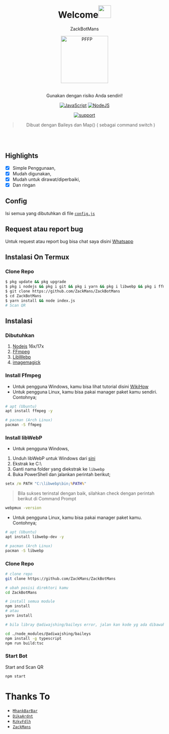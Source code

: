 <h1 align="center">Welcome<img src="https://user-images.githubusercontent.com/1303154/88677602-1635ba80-d120-11ea-84d8-d263ba5fc3c0.gif" width="40px" alt=""><br></h1>
<p align="center">ZackBotMans</p>
<div align="center">
<img src="https://telegra.ph/file/e4dabba708f519bc2b356.png" width="150" height="150" border="0" alt="PFFP">

<br> Gunakan dengan risiko Anda sendiri!

[![JavaScript](https://img.shields.io/badge/JavaScript-d6cc0f?style=for-the-badge&logo=javascript&logoColor=white)](https://javascript.com) [![NodeJS](https://img.shields.io/badge/Node.js-43853D?style=for-the-badge&logo=node.js&logoColor=white)](https://nodejs.org/)

<a href="https://chat.whatsapp.com/HDmXvmHpEkE9wRJy3IO6OZ"> <img src="https://img.shields.io/badge/whatsapp-Support_Group-blue?style=social&logo=whatsapp" alt="support" /></a>

> Dibuat dengan Baileys dan Map() ( sebagai command switch ) <br />

</div><br />
<br />

## Highlights

-   [x] Simple Penggunaan,
-   [x] Mudah digunakan,
-   [x] Mudah untuk dirawat/diperbaiki,
-   [x] Dan ringan

## Config

Isi semua yang dibutuhkan di file [`config.js`](https://github.com/ZackMans/ZackBotMans/blob/main/config.js)<br />

## Request atau report bug

Untuk request atau report bug bisa chat saya disini [Whatsapp](https://wa.me/6283121365947)

## Instalasi On Termux

### Clone Repo

```bash
$ pkg update && pkg upgrade
$ pkg i nodejs && pkg i git && pkg i yarn && pkg i libwebp && pkg i ffmpeg && pkg i imagemagick
$ git clone https://github.com/ZackMans/ZackBotMans
$ cd ZackBotMans
$ yarn install && node index.js
# Scan QR
```

## Instalasi

### Dibutuhkan

1.  [Nodejs](https://nodejs.org/en/download) 16x/17x
2.  [FFmpeg](https://ffmpeg.org)
3.  [LibWebp](https://developers.google.com/speed/webp/download)
4.  [imagemagick](https://imagemagick.org/script/download.php)

### Install Ffmpeg

-   Untuk pengguna Windows, kamu bisa lihat tutorial disini [WikiHow](https://www.wikihow.com/Install-Ffmpeg-on-Windows)<br />
-   Untuk pengguna Linux, kamu bisa pakai manager paket kamu sendiri. Contohnya;

```bash
# apt (Ubuntu)
apt install ffmpeg -y

# pacman (Arch Linux)
pacman -S ffmpeg
```

### Install libWebP

-   Untuk pengguna Windows,

1.  Unduh libWebP untuk Windows dari [sini](https://developers.google.com/speed/webp/download)
2.  Ekstrak ke C:\
3.  Ganti nama folder yang diekstrak ke `libwebp`
4.  Buka PowerShell dan jalankan perintah berikut;

```cmd
setx /m PATH "C:\libwebp\bin;%PATH%"
```

> Bila sukses terinstal dengan baik, silahkan check dengan perintah berikut di Command Prompt

```cmd
webpmux -version
```

-   Untuk pengguna Linux, kamu bisa pakai manager paket kamu. Contohnya;

```bash
# apt (Ubuntu)
apt install libwebp-dev -y

# pacman (Arch Linux)
pacman -S libwebp
```

### Clone Repo

```bash
# clone repo
git clone https://github.com/ZackMans/ZackBotMans

# ubah posisi direktori kamu
cd ZackBotMans

# install semua module
npm install
# atau
yarn install

# bila libray @adiwajshing/baileys error, jalan kan kode yg ada dibawah ini

cd ./node_modules/@adiwajshing/baileys
npm install -g typescript
npm run build:tsc
```

### Start Bot

Start and Scan QR<br />

```bash
npm start
```

# Thanks To

-   [`MhankBarBar`](https://github.com/MhankBarBar)
-   [`DikaArdnt`](https://github.com/DikaArdnt)
-   [`RzkyFdlh`](https://github.com/Rizky878)
-   [`ZackMans`](https://github.com/ZackMans)